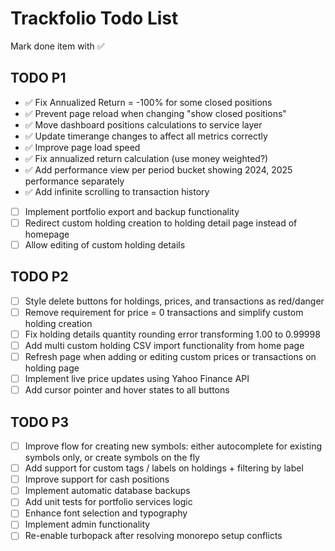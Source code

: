 # Trackfolio Todo List
Mark done item with ✅

## TODO P1
- ✅ Fix Annualized Return = -100% for some closed positions
- ✅ Prevent page reload when changing "show closed positions"
- ✅ Move dashboard positions calculations to service layer
- ✅ Update timerange changes to affect all metrics correctly
- ✅ Improve page load speed
- ✅ Fix annualized return calculation (use money weighted?)
- ✅ Add performance view per period bucket showing 2024, 2025 performance separately
- ✅ Add infinite scrolling to transaction history
- [ ] Implement portfolio export and backup functionality
- [ ] Redirect custom holding creation to holding detail page instead of homepage
- [ ] Allow editing of custom holding details

## TODO P2
- [ ] Style delete buttons for holdings, prices, and transactions as red/danger
- [ ] Remove requirement for price = 0 transactions and simplify custom holding creation
- [ ] Fix holding details quantity rounding error transforming 1.00 to 0.99998
- [ ] Add multi custom holding CSV import functionality from home page
- [ ] Refresh page when adding or editing custom prices or transactions on holding page
- [ ] Implement live price updates using Yahoo Finance API
- [ ] Add cursor pointer and hover states to all buttons

## TODO P3
- [ ] Improve flow for creating new symbols: either autocomplete for existing symbols only, or create symbols on the fly
- [ ] Add support for custom tags / labels on holdings + filtering by label
- [ ] Improve support for cash positions
- [ ] Implement automatic database backups
- [ ] Add unit tests for portfolio services logic
- [ ] Enhance font selection and typography
- [ ] Implement admin functionality
- [ ] Re-enable turbopack after resolving monorepo setup conflicts
